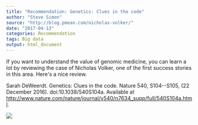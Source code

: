 ```yaml
---
title: "Recommendation: Genetics: Clues in the code"
author: "Steve Simon"
source: "http://blog.pmean.com/nicholas-volker/"
date: "2017-04-13"
categories: Recommendation
tags: Big data
output: html_document
---
```


If you want to understand the value of genomic medicine, you can learn a
lot by reviewing the case of Nicholas Volker, one of the first success
stories in this area. Here's a nice review.

<!---More--->

Sarah DeWeerdt. Genetics: Clues in the code. Nature 540, S104--S105, (22
December 2016). doi:10.1038/540S104a. Available at
<http://www.nature.com/nature/journal/v540/n7634_supp/full/540S104a.html>.

![](http://www.pmean.com/images/images/17/nicholas-volker01.png)




